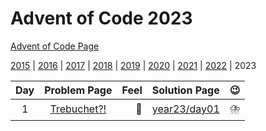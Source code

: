 # Advent of Code 2023

[Advent of Code Page](https://adventofcode.com/2023)

[2015](/year15) | [2016](/year16) | [2017](/year17) | [2018](/year18) | [2019](/year19) | [2020](/year20) | [2021](/year21) | [2022](/year22) | 2023

| Day |                    Problem Page                    | Feel |         Solution Page         |         :wink:          | 
|:--:|:--------------------------------------------------:| ---: |:-----------------------------:|:-----------------------:| 
|  1 | [Trebuchet?!](https://adventofcode.com/2023/day/1) | :star2: | [year23/day01](/year23/day01) | :cloud_with_lightning_and_rain: | 
